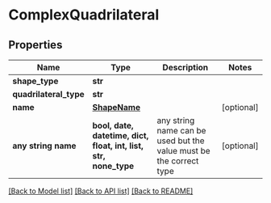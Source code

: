 # ComplexQuadrilateral


## Properties
Name | Type | Description | Notes
------------ | ------------- | ------------- | -------------
**shape_type** | **str** |  | 
**quadrilateral_type** | **str** |  | 
**name** | [**ShapeName**](ShapeName.md) |  | [optional] 
**any string name** | **bool, date, datetime, dict, float, int, list, str, none_type** | any string name can be used but the value must be the correct type | [optional]

[[Back to Model list]](../README.md#documentation-for-models) [[Back to API list]](../README.md#documentation-for-api-endpoints) [[Back to README]](../README.md)


